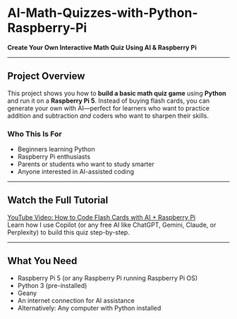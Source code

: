 # AI-Math-Quizzes-with-Python-Raspberry-Pi

**Create Your Own Interactive Math Quiz Using AI & Raspberry Pi**

---

## Project Overview

This project shows you how to **build a basic math quiz game** using **Python** and run it on a **Raspberry Pi 5**. Instead of buying flash cards, you can generate your own with AI—perfect for learners who want to practice addition and subtraction *and* coders who want to sharpen their skills.

### Who This Is For
- Beginners learning Python  
- Raspberry Pi enthusiasts  
- Parents or students who want to study smarter  
- Anyone interested in AI-assisted coding

---

## Watch the Full Tutorial

[YouTube Video: How to Code Flash Cards with AI + Raspberry Pi](#)  
Learn how I use Copilot (or any free AI like ChatGPT, Gemini, Claude, or Perplexity) to build this quiz step-by-step.

---

## What You Need

- Raspberry Pi 5 (or any Raspberry Pi running Raspberry Pi OS)  
- Python 3 (pre-installed)  
- Geany
- An internet connection for AI assistance
- Alternatively: Any computer with Python installed
